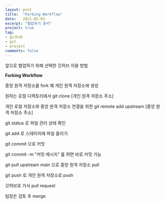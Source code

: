 ```yaml
---
layout: post
title:  "Forking Workflow"
date:   2021-05-03
excerpt: "협업하기 준비"
project: true
tag:
- github
- git
- project
comments: false
---
```



앞으로 협업하기 위해 선택한 깃허브 이용 방법

**Forking Workflow**

중앙 원격 저장소를 fork 해 개인 원격 저장소에 생성

원하는 로컬 디렉토리에서 git clone [개인 원격 저장소 주소]

개인 로컬 저장소와 중앙 원격 저장소 연결을 위한 git remote add upstream [중앙 원격 저장소 주소]

git status 로 파일 관리 상태 확인

git add 로 스테이지에 파일 올리기

git commit 으로 커밋

git commit -m “커밋 메시지” 를 하면 바로 커밋 가능

git pull upstream main 으로 중앙 원격 저장소 pull

git push 로 개인 원격 저장소로 push

깃허브로 가서 pull request

팀장은 검토 후 merge